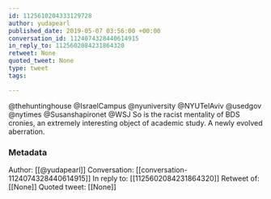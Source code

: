 ```yaml
---
id: 1125610204333129728
author: yudapearl
published_date: 2019-05-07 03:56:00 +00:00
conversation_id: 1124074328440614915
in_reply_to: 1125602084231864320
retweet: None
quoted_tweet: None
type: tweet
tags:

---
```


@thehuntinghouse @IsraelCampus @nyuniversity @NYUTelAviv @usedgov @nytimes @Susanshapironet @WSJ So is the racist mentality of BDS cronies, an extremely interesting object of
academic study. A newly evolved aberration.

### Metadata

Author: [[@yudapearl]]
Conversation: [[conversation-1124074328440614915]]
In reply to: [[1125602084231864320]]
Retweet of: [[None]]
Quoted tweet: [[None]]
